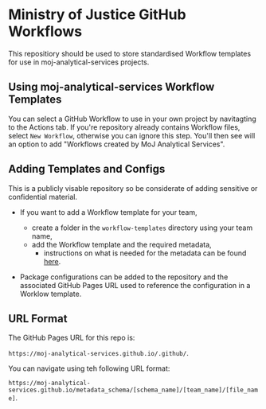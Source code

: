 # Ministry of Justice GitHub Workflows
This repositiory should be used to store standardised Workflow templates for use in moj-analytical-services projects.

## Using moj-analytical-services Workflow Templates
You can select a GitHub Workflow to use in your own project by navitagting to the Actions tab.
If you're repository already contains Workflow files, select `New Workflow`, otherwise you can ignore this step.
You'll then see will an option to add "Workflows created by MoJ Analytical Services".

## Adding Templates and Configs
This is a publicly visable repository so be considerate of adding sensitive or confidential material.
- If you want to add a Workflow template for your team,
    - create a folder in the `workflow-templates` directory using your team name,
    - add the Workflow template and the required metadata,
      - instructions on what is needed for the metadata can be found [here](https://docs.github.com/en/actions/configuring-and-managing-workflows/sharing-workflow-templates-within-your-organization#creating-a-workflow-template).

- Package configurations can be added to the repository and the associated GitHub Pages URL used to reference the configuration in a Worklow template.

## URL Format
The GitHub Pages URL for this repo is:

`https://moj-analytical-services.github.io/.github/`.

You can navigate using teh following URL format:

`https://moj-analytical-services.github.io/metadata_schema/[schema_name]/[team_name]/[file_name]`.
